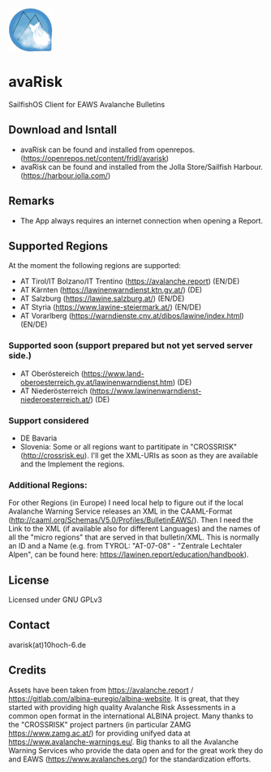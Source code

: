 ![avaRiskLogo](icons/86x86/harbour-avarisk.png)

# avaRisk
SailfishOS Client for EAWS Avalanche Bulletins

## Download and Isntall
- avaRisk can be found and installed from openrepos. (https://openrepos.net/content/fridl/avarisk)
- avaRisk can be found and installed from the Jolla Store/Sailfish Harbour. (https://harbour.jolla.com/)

## Remarks
- The App always requires an internet connection when opening a Report.

## Supported Regions
At the moment the following regions are supported:
- AT Tirol/IT Bolzano/IT Trentino (https://avalanche.report) (EN/DE)
- AT Kärnten (https://lawinenwarndienst.ktn.gv.at/) (DE)
- AT Salzburg (https://lawine.salzburg.at/) (EN/DE)
- AT Styria (https://www.lawine-steiermark.at/) (EN/DE)
- AT Vorarlberg (https://warndienste.cnv.at/dibos/lawine/index.html) (EN/DE)

### Supported soon (support prepared but not yet served server side.)
- AT Oberöstereich (https://www.land-oberoesterreich.gv.at/lawinenwarndienst.htm) (DE)
- AT Niederösterreich (https://www.lawinenwarndienst-niederoesterreich.at/) (DE)

### Support considered
- DE Bavaria
- Slovenia: Some or all regions want to partitipate in "CROSSRISK" (http://crossrisk.eu). I'll get the XML-URIs as soon as they are available and the Implement the regions.

### Additional Regions:
For other Regions (in Europe) I need local help to figure out if the local Avalanche Warning Service releases an XML in the CAAML-Format (http://caaml.org/Schemas/V5.0/Profiles/BulletinEAWS/). Then I need the Link to the XML (if available also for different Languages) and the names of all the "micro regions" that are served in that bulletin/XML. This is normally an ID and a Name (e.g. from TYROL: "AT-07-08" - "Zentrale Lechtaler Alpen", can be found here: https://lawinen.report/education/handbook).

## License
Licensed under GNU GPLv3

## Contact
avarisk(at)10hoch-6.de

## Credits
Assets have been taken from https://avalanche.report / https://gitlab.com/albina-euregio/albina-website. It is great, that they started with providing high quality Avalanche Risk Assessments in a common open format in the international ALBINA project.
Many thanks to the "CROSSRISK" project partners (in particular ZAMG https://www.zamg.ac.at/) for providing unifyed data at https://www.avalanche-warnings.eu/. 
Big thanks to all the Avalanche Warning Services who provide the data open and for the great work they do and EAWS (https://www.avalanches.org/) for the standardization efforts.
